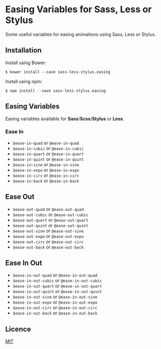 Easing Variables for Sass, Less or Stylus
=========================================

Some useful variables for easing animations using Sass, Less or Stylus.


## Installation

Install using Bower:

    $ bower install --save sass-less-stylus.easing

Install using npm:

    $ npm install --save sass-less-stylus.easing


## Easing Variables

Easing variables available for **Sass**/**Scss**/**Stylus** or **Less**.

### Ease In
- `$ease-in-quad` or `@ease-in-quad`
- `$ease-in-cubic` or `@ease-in-cubic`
- `$ease-in-quart` or `@ease-in-quart`
- `$ease-in-quint` or `@ease-in-quint`
- `$ease-in-sine` or `@ease-in-sine`
- `$ease-in-expo` or `@ease-in-expo`
- `$ease-in-circ` or `@ease-in-circ`
- `$ease-in-back` or `@ease-in-back`

## Ease Out
- `$ease-out-quad` or `@ease-out-quad`
- `$ease-out-cubic` or `@ease-out-cubic`
- `$ease-out-quart` or `@ease-out-quart`
- `$ease-out-quint` or `@ease-out-quint`
- `$ease-out-sine` or `@ease-out-sine`
- `$ease-out-expo` or `@ease-out-expo`
- `$ease-out-circ` or `@ease-out-circ`
- `$ease-out-back` or `@ease-out-back`

## Ease In Out
- `$ease-in-out-quad` or `@ease-in-out-quad`
- `$ease-in-out-cubic` or `@ease-in-out-cubic`
- `$ease-in-out-quart` or `@ease-in-out-quart`
- `$ease-in-out-quint` or `@ease-in-out-quint`
- `$ease-in-out-sine` or `@ease-in-out-sine`
- `$ease-in-out-expo` or `@ease-in-out-expo`
- `$ease-in-out-circ` or `@ease-in-out-circ`
- `$ease-in-out-back` or `@ease-in-out-back`


## Licence

[MIT](http://opensource.org/licenses/MIT)
